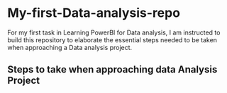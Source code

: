 # My-first-Data-analysis-repo
For my first task in Learning PowerBI for Data analysis, I am instructed to build this repository to elaborate the essential steps needed to be taken when approaching a Data analysis project.
## Steps to take when approaching data Analysis Project
